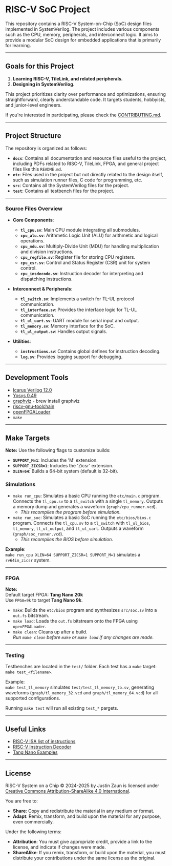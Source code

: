 # RISC-V SoC Project

This repository contains a RISC-V System-on-Chip (SoC) design files implemented in SystemVerilog. The project includes various components such as the CPU, memory, peripherals, and interconnect logic. It aims to provide a modular SoC design for embedded applications that is primarily for learning.

---

## Goals for this Project

1. **Learning RISC-V, TileLink, and related peripherals.**
2. **Designing in SystemVerilog.**

This project prioritizes clarity over performance and optimizations, ensuring straightforward, clearly understandable code. It targets students, hobbyists, and junior-level engineers.

If you're interested in participating, please check the [CONTRIBUTING.md](/docs/CONTRIBUTING.md).

---

## Project Structure

The repository is organized as follows:

- **`docs`**: Contains all documentation and resource files useful to the project, including PDFs related to RISC-V, TileLink, FPGA, and general project files like this `README.md`.
- **`etc`**: Files used in the project but not directly related to the design itself, such as simulation runner files, C code for programming, etc.
- **`src`**: Contains all the SystemVerilog files for the project.
- **`test`**: Contains all testbench files for the project.

---

### Source Files Overview

- **Core Components**:
  - **`tl_cpu.sv`**: Main CPU module integrating all submodules.
  - **`cpu_alu.sv`**: Arithmetic Logic Unit (ALU) for arithmetic and logical operations.
  - **`cpu_mdu.sv`**: Multiply-Divide Unit (MDU) for handling multiplication and division instructions.
  - **`cpu_regfile.sv`**: Register file for storing CPU registers.
  - **`cpu_csr.sv`**: Control and Status Register (CSR) unit for system control.
  - **`cpu_insdecode.sv`**: Instruction decoder for interpreting and dispatching instructions.

- **Interconnect & Peripherals**:
  - **`tl_switch.sv`**: Implements a switch for TL-UL protocol communication.
  - **`tl_interface.sv`**: Provides the interface logic for TL-UL communication.
  - **`tl_ul_uart.sv`**: UART module for serial input and output.
  - **`tl_memory.sv`**: Memory interface for the SoC.
  - **`tl_ul_output.sv`**: Handles output signals.

- **Utilities**:
  - **`instructions.sv`**: Contains global defines for instruction decoding.
  - **`log.sv`**: Provides logging support for debugging.

---

## Development Tools

- [Icarus Verilog 12.0](https://github.com/steveicarus/iverilog)
- [Yosys 0.49](https://github.com/YosysHQ/yosys)
- [graphviz](https://graphviz.org) - brew install graphviz
- [riscv-gnu-toolchain](https://github.com/riscv-collab/riscv-gnu-toolchain)
- [openFPGALoader](https://github.com/trabucayre/openFPGALoader)
- `make`

---

## Make Targets

**Note:** Use the following flags to customize builds:
- **`SUPPORT_M=1`**: Includes the 'M' extension.
- **`SUPPORT_ZICSR=1`**: Includes the 'Zicsr' extension.
- **`XLEN=64`**: Builds a 64-bit system (default is 32-bit).

### Simulations

- `make run_cpu`: Simulates a basic CPU running the `etc/main.c` program. Connects the `tl_cpu.sv` to a `tl_switch` with a single `tl_memory`. Outputs a memory dump and generates a waveform (`graph/cpu_runner.vcd`).
  - *This recompiles the program before simulation.*
- `make run_soc`: Simulates a basic SoC running the `etc/bios/bios.c` program. Connects the `tl_cpu.sv` to a `tl_switch` with `tl_ul_bios`, `tl_memory`, `tl_ul_output`, and `tl_ul_uart`. Outputs a waveform (`graph/soc_runner.vcd`).
  - *This recompiles the BIOS before simulation.*

**Example**:  
`make run_cpu XLEN=64 SUPPORT_ZICSR=1 SUPPORT_M=1` simulates a `rv64im_zicsr` system.

---

### FPGA

**Note:**  
Default target FPGA: **Tang Nano 20k**  
Use `FPGA=9k` to target **Tang Nano 9k**.

- `make`: Builds the `etc/bios` program and synthesizes `src/soc.sv` into a `out.fs` bitstream.
- `make load`: Loads the `out.fs` bitstream onto the FPGA using `openFPGALoader`.
- `make clean`: Cleans up after a build.  
  *Run `make clean` before `make` or `make load` if any changes are made.*

---

### Testing

Testbenches are located in the `test/` folder. Each test has a `make` target:  
`make test_<filename>`.

Example:  
`make test_tl_memory` simulates `test/test_tl_memory_tb.sv`, generating waveforms (`graph/tl_memory_32.vcd` and `graph/tl_memory_64.vcd`) for all supported configurations.

Running `make test` will run all existing `test_*` pargets.

---

## Useful Links

- [RISC-V ISA list of instructions](https://riscv-software-src.github.io/riscv-unified-db/manual/html/isa/20240411/insts/add.html)
- [RISC-V Instruction Decoder](https://luplab.gitlab.io/rvcodecjs)
- [Tang Nano Examples](https://github.com/YosysHQ/apicula/tree/master/examples/himbaechel)

---

## License

RISC-V System on a Chip © 2024-2025 by Justin Zaun is licensed under [Creative Commons Attribution-ShareAlike 4.0 International](https://creativecommons.org/licenses/by-sa/4.0/).

You are free to:
- **Share**: Copy and redistribute the material in any medium or format.
- **Adapt**: Remix, transform, and build upon the material for any purpose, even commercially.

Under the following terms:
- **Attribution**: You must give appropriate credit, provide a link to the license, and indicate if changes were made.
- **ShareAlike**: If you remix, transform, or build upon the material, you must distribute your contributions under the same license as the original.
